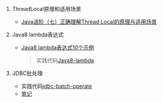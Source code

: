 1. ThreadLocal原理和适用场景
   - [Java进阶（七）正确理解Thread Local的原理与适用场景](http://www.jasongj.com/java/threadlocal/)

2. Java8 lambda表达式
    - [Java8 lambda表达式10个示例](http://www.importnew.com/16436.html)

        > 实践代码[Java8-lambda](code/Java8-lambda)

3. JDBC批处理
    - 实践代码[jdbc-batch-operate](code/jdbc-batch-operate)
    - [笔记](code/jdbc-batch-operate/note.md)